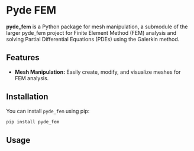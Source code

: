 # Pyde FEM

**pyde_fem** is a Python package for mesh manipulation, a submodule of the larger pyde_fem project for Finite Element Method (FEM) analysis and solving Partial Differential Equations (PDEs) using the Galerkin method.

## Features

- **Mesh Manipulation:** Easily create, modify, and visualize meshes for FEM analysis.

## Installation

You can install `pyde_fem` using pip:

```sh
pip install pyde_fem
```

## Usage
